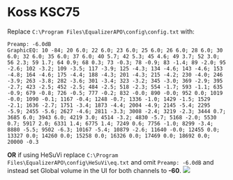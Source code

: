 # Koss KSC75
Replace `C:\Program Files\EqualizerAPO\config\config.txt` with:
```
Preamp: -6.0dB
GraphicEQ: 10 -84; 20 6.0; 22 6.0; 23 6.0; 25 6.0; 26 6.0; 28 6.0; 30 6.0; 32 6.0; 35 6.0; 37 6.0; 40 5.7; 42 5.3; 45 4.6; 49 3.7; 52 3.0; 56 2.3; 59 1.7; 64 0.9; 68 0.3; 73 -0.3; 78 -0.9; 83 -1.4; 89 -2.0; 95 -2.6; 102 -3.2; 109 -3.5; 117 -3.9; 125 -4.3; 134 -4.6; 143 -4.6; 153 -4.8; 164 -4.6; 175 -4.4; 188 -4.3; 201 -4.3; 215 -4.2; 230 -4.0; 246 -3.9; 263 -3.8; 282 -3.6; 301 -3.4; 323 -3.2; 345 -3.0; 369 -2.9; 395 -2.7; 423 -2.5; 452 -2.5; 484 -2.5; 518 -2.3; 554 -1.7; 593 -1.1; 635 -0.9; 679 -0.8; 726 -0.5; 777 -0.2; 832 -0.0; 890 -0.0; 952 0.0; 1019 -0.0; 1090 -0.1; 1167 -0.4; 1248 -0.7; 1336 -1.0; 1429 -1.5; 1529 -2.1; 1636 -2.7; 1751 -3.4; 1873 -4.4; 2004 -4.9; 2145 -5.4; 2295 -5.9; 2455 -5.6; 2627 -4.6; 2811 -3.3; 3008 -2.4; 3219 -2.3; 3444 0.7; 3685 6.0; 3943 6.0; 4219 3.0; 4514 -3.2; 4830 -5.7; 5168 -2.0; 5530 0.7; 5917 2.0; 6331 1.4; 6775 1.4; 7249 0.6; 7756 -1.0; 8299 -3.4; 8880 -5.5; 9502 -6.3; 10167 -5.4; 10879 -2.6; 11640 -0.0; 12455 0.0; 13327 0.0; 14260 0.0; 15258 0.0; 16326 0.0; 17469 0.0; 18692 0.0; 20000 -0.3
```
**OR** if using HeSuVi replace `C:\Program Files\EqualizerAPO\config\HeSuVi\eq.txt` and omit `Preamp: -6.0dB` and instead set Global volume in the UI for both channels to **-60**.
![](https://raw.githubusercontent.com/jaakkopasanen/AutoEq/master/results/Innerfidelity%202017/innerfidelity/onear/Koss%20KSC75/Koss%20KSC75.png)